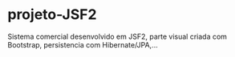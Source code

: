 # projeto-JSF2
Sistema comercial desenvolvido em JSF2, parte visual criada com Bootstrap, persistencia com Hibernate/JPA,...
